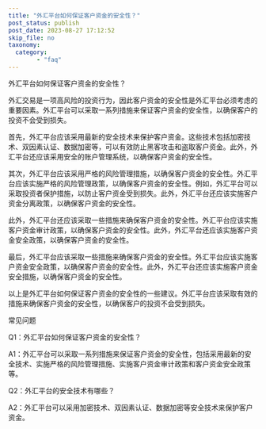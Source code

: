```yaml
---
title: "外汇平台如何保证客户资金的安全性？"
post_status: publish
post_date: 2023-08-27 17:12:52
skip_file: no
taxonomy:
  category:
        - "faq"
---
```


外汇平台如何保证客户资金的安全性？

外汇交易是一项高风险的投资行为，因此客户资金的安全性是外汇平台必须考虑的重要因素。外汇平台可以采取一系列措施来保证客户资金的安全性，以确保客户的投资不会受到损失。

首先，外汇平台应该采用最新的安全技术来保护客户资金。这些技术包括加密技术、双因素认证、数据加密等，可以有效防止黑客攻击和盗取客户资金。此外，外汇平台还应该采用安全的账户管理系统，以确保客户资金的安全性。

其次，外汇平台应该采用严格的风险管理措施，以确保客户资金的安全性。外汇平台应该实施严格的风险管理政策，以确保客户资金的安全性。例如，外汇平台可以采取投资者保护措施，以防止客户资金受到损失。此外，外汇平台还应该实施客户资金分离政策，以确保客户资金的安全性。

此外，外汇平台还应该采取一些措施来确保客户资金的安全性。外汇平台应该实施客户资金审计政策，以确保客户资金的安全性。此外，外汇平台还应该实施客户资金安全政策，以确保客户资金的安全性。

最后，外汇平台应该采取一些措施来确保客户资金的安全性。外汇平台应该实施客户资金安全政策，以确保客户资金的安全性。此外，外汇平台还应该实施客户资金安全措施，以确保客户资金的安全性。

以上是外汇平台如何保证客户资金的安全性的一些建议。外汇平台应该采取有效的措施来确保客户资金的安全性，以确保客户的投资不会受到损失。

常见问题

Q1：外汇平台如何保证客户资金的安全性？

A1：外汇平台可以采取一系列措施来保证客户资金的安全性，包括采用最新的安全技术、实施严格的风险管理措施、实施客户资金审计政策和客户资金安全政策等。

Q2：外汇平台的安全技术有哪些？

A2：外汇平台可以采用加密技术、双因素认证、数据加密等安全技术来保护客户资金。
